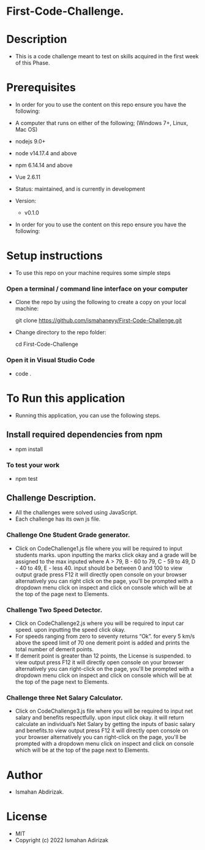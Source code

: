 # First-Code-Challenge.

# Description
- This is a code challenge meant to test on skills acquired in the first week of this Phase.


# Prerequisites
- In order for you to use the content on this repo ensure you have the following:

- A computer that runs on either of the following; (Windows 7+, Linux, Mac OS)
- nodejs 9.0+
- node v14.17.4 and above
- npm 6.14.14 and above
- Vue 2.6.11

- Status:
    maintained, and is currently in development
- Version:
    - v0.1.0
- In order for you to use the content on this repo ensure you have the following:

# Setup instructions
- To use this repo on your machine requires some simple steps

### Open a terminal / command line interface on your computer

- Clone the repo by using the following to create a copy on your local machine:

  git clone https://github.com/ismahaneyy/First-Code-Challenge.git
- Change directory to the repo folder:

  cd First-Code-Challenge

### Open it in Visual Studio Code

  - code .


# To Run this application
- Running this application, you can use the following steps.

## Install required dependencies from npm

- npm install

### To test your work

- npm test

## Challenge Description.
- All the challenges were solved using JavaScript.
- Each challenge has its own js file.

### Challenge One Student Grade generator.

- Click on CodeChallenge1.js file where you will be required to input students marks. upon inputting the marks click okay and a grade will be assigned to the max inputed where A > 79, B - 60 to 79, C - 59 to 49, D - 40 to 49, E - less 40. input should be between 0 and 100 to view output grade press F12 it will directly open console on your browser alternatively you can right click on the page, you'll be prompted with a dropdown menu click on inspect and click on console which will be at the top of the page next to Elements.

 ### Challenge Two Speed Detector.

- Click on CodeChallenge2.js where you will be required to input car speed. upon inputting the speed click okay.
- For speeds ranging from zero to seventy returns “Ok”. for every 5 km/s above the speed limit of 70 one demerit point is added and prints the total number of demerit points.
- If demerit point is greater than 12 points, the License is suspended. to view output press F12 it will directly open console on your browser alternatively you can right-click on the page, you'll be prompted with a dropdown menu click on inspect and click on console which will be at the top of the page next to Elements.

### Challenge three Net Salary Calculator.

- Click on CodeChallenge3.js file where you will be required to input net salary and benefits respectfully. upon input click okay. it will return calculate an individual’s Net Salary by getting the inputs of basic salary and benefits.to view output press F12 it will directly open console on your browser alternatively you can right-click on the page, you'll be prompted with a dropdown menu click on inspect and click on console which will be at the top of the page next to Elements.
 

# Author
- Ismahan Abdirizak.

# License
- MIT
- Copyright (c) 2022 Ismahan Adirizak

